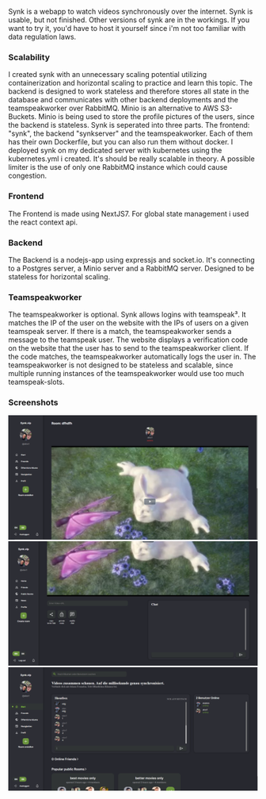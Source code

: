 Synk is a webapp to watch videos synchronously over the internet.
Synk is usable, but not finished. Other versions of synk are in the workings. If you want to try it, you'd have to host it yourself since i'm not too familiar with data regulation laws.
### Scalability
I created synk with an unnecessary scaling potential utilizing containerization and horizontal scaling to practice and learn this topic. The backend is designed to work stateless and therefore stores all state in the database and communicates with other backend deployments and the teamspeakworker over RabbitMQ. Minio is an alternative to AWS S3-Buckets. Minio is being used to store the profile pictures of the users, since the backend is stateless.
Synk is seperated into three parts. The frontend: "synk", the backend "synkserver" and the teamspeakworker. Each of them has their own Dockerfile, but you can also run them without docker.
I deployed synk on my dedicated server with kubernetes using the kubernetes.yml i created. It's should be really scalable in theory. A possible limiter is the use of only one RabbitMQ instance which could cause congestion.
### Frontend
The Frontend is made using NextJS7. For global state management i used the react context api.
### Backend
The Backend is a nodejs-app using expressjs and socket.io. It's connecting to a Postgres server, a Minio server and a RabbitMQ server. Designed to be stateless for horizontal scaling.
### Teamspeakworker
The teamspeakworker is optional. Synk allows logins with teamspeak³. It matches the IP of the user on the website with the IPs of users on a given teamspeak server. If there is a match, the teamspeakworker sends a message to the teamspeak user. The website displays a verification code on the website that the user has to send to the teamspeakworker client. If the code matches, the teamspeakworker automatically logs the user in.
The teamspeakworker is not designed to be stateless and scalable, since multiple running instances of the teamspeakworker would use too much teamspeak-slots.
### Screenshots
![Screenshot 1](https://raw.githubusercontent.com/Alex23582/Synk2/main/screenshots/screenshot1.PNG "Screenshot 1")
![Screenshot 2](https://raw.githubusercontent.com/Alex23582/Synk2/main/screenshots/screenshot2.PNG "Screenshot 2")
![Screenshot 3](https://raw.githubusercontent.com/Alex23582/Synk2/main/screenshots/screenshot3.PNG "Screenshot 3")
